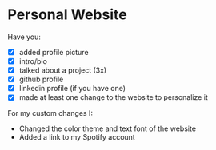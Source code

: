 # Personal Website

Have you:

- [x] added profile picture
- [x] intro/bio
- [x] talked about a project (3x)
- [x] github profile
- [x] linkedin profile (if you have one)
- [x] made at least one change to the website to personalize it

For my custom changes I:
- Changed the color theme and text font of the website
- Added a link to my Spotify account
